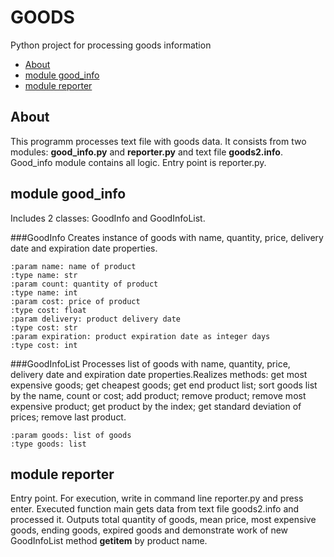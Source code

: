 # GOODS
Python project for processing goods information

- [About](#1)
- [module good_info](#2)
- [module reporter](#3)

## <a name="1">About</a>
This programm processes text file with goods data.
It consists from two modules: __good_info.py__ and __reporter.py__ and text file __goods2.info__.
Good_info module contains all logic.
Entry point is reporter.py.

## <a name="2">module good_info</a>
Includes 2 classes: GoodInfo and GoodInfoList.

###GoodInfo
Creates instance of goods with name, quantity, price,
delivery date and expiration date properties.

    :param name: name of product
    :type name: str
    :param count: quantity of product
    :type name: int
    :param cost: price of product
    :type cost: float
    :param delivery: product delivery date
    :type cost: str
    :param expiration: product expiration date as integer days
    :type cost: int

###GoodInfoList
Processes list of goods with name, quantity, price, delivery date
and expiration date properties.Realizes methods: get most expensive goods;
get cheapest goods; get end product list; sort goods list by the name,
count or cost; add product; remove product; remove most expensive product;
get product by the index; get standard deviation of prices; remove last product.

    :param goods: list of goods
    :type goods: list

## <a name="3">module reporter</a>
Entry point. For execution, write in command line reporter.py and press enter.
Executed function main gets data from text file goods2.info and processed it.
Outputs total quantity of goods, mean price, most expensive goods, ending goods,
expired goods and demonstrate work of new GoodInfoList method __getitem__ by product name.
        

